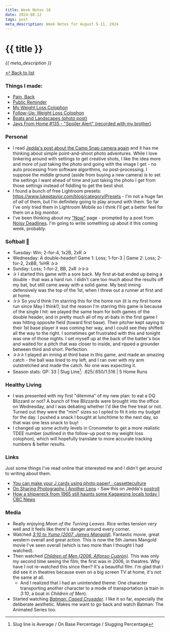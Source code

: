 ```yaml
---
title: Week Notes 18
date: 2024-08-12
tags: post
meta_description: Week Notes for August 5-11, 2024
---
```


# {{ title }}

*{{ meta_description }}*

[↩ Back to list](/weeknotes/)

### Things I made:

- [Pain, Back](https://lwgrs.bearblog.dev/pain-back/) 
- [Public Reminder](https://lwgrs.bearblog.dev/public-reminder/)
- [My Weight Loss Colophon](https://lwgrs.bearblog.dev/weight-loss-colophon/) 
- [Follow-Up: Weight Loss Colophon](https://lwgrs.bearblog.dev/follow-up-weight-loss-colophon/) 
- [Boats and Landscapes (photo post)](https://lwgrs.bearblog.dev/boats-and-landscapes/) 
- [Jays From Home #135 - "Spoiler Alert" (recorded with my brother)](https://pnc.st/s/jays-from-home) 

### Personal

- I read [Jedda's post about the Camp Snap camera again](https://notes.jeddacp.com/campsnap-screen-free-toy-camera/) and it has me thinking about simple point-and-shoot photo adventures. While I love tinkering around with settings to get creative shots, I like the idea more and more of just taking the photo and going with the image I get - no auto processing from software algorithms, no post-processing. I suppose the middle ground (aside from buying a new camera) is to set the settings I want ahead of time and just taking the photo I get from those settings instead of fiddling to get the best shot. 
- I found a bunch of free Lightroom presets: https://www.lukeptaylor.com/blog/category/Presets - I'm not a huge fan of *all* of them, but I'm definitely going to play around with them. So far I've only tried them in Lightroom Mobile so I think I'll get a better feel for them on a big monitor. 
- I've been thinking about my ["Now"](/now/) page - prompted by a post from [Noisy Deadlines](https://noisydeadlines.net/deleting-my-now-page). I'm going to write something up about it this coming week, probably. 

### Softball &#129358;

- Tuesday: Win; 2-for-4, 1x2B, 2xR &#10032;
- Wednesday: A double-header! Game 1: Loss; 1-for-3 | Game 2: Loss; 2-for-2, 2xBB, 1xHR &#10032;&#10032;
- Sunday: Loss; 1-for-2, BB, 2xR &#10032;&#10032;&#10032;
- &#10032; I started this game with a sore back. My first at-bat ended up being a double - that was a hard run. I didn't care too much about the results off my bat, but still came away with a solid game. My best inning defensively was the top of the 1st, when I threw out a runner at first and at home.
- &#10032;&#10032; So you'd think I'm starring this for the home run (it is my first home run since May I think!), but the reason I'm starring this game is because of the single I hit: we played the same team for both games of the double header, and in pretty much all of my at-bats in the first game I was hitting opposite field (toward first base). Their pitcher kept saying to their 1st base player it was coming her way, and I could see they shifted all the way to the right. I sometimes get frustrated with this and tonight was one of those nights. I set myself up at the back of the batter's box and waited for a pitch that was closer to inside, and ripped a grounder between third and short. Perfection.
- &#10032;&#10032;&#10032; I played an inning at third base in this game, and made an amazing catch - the ball was lined to my left, and I ran over with my arm outstretched and made the catch. No one was expecting it.
- Season stats: GP: 33 | Slug Line[^1]: .625/.650/1.516 | 5 Home Runs 

### Healthy Living

- I was presented with my first "dilemma" of my new plan: to eat a DQ Blizzard or not? A bunch of free Blizzards were brought into the office on Wednesday, and I was debating whether I'd like the free treat or not. Turned out they were the "mini" sizes so I opted to fit it into my budget for the day. I pushed a snack I bought at lunchtime to the next day, so that was one less snack to buy! 
- I changed up some activity levels in Cronometer to get a more realistic TDEE number (outlined in the follow-up post to my weight loss colophon), which will hopefully translate to more accurate tracking numbers & better results. 

### Links 

Just some things I've read online that interested me and I didn't get around to writing about them. 

- [You can make your J cards using photo paper! : cassetteculture](https://www.reddit.com/r/cassetteculture/comments/1091que/you_can_make_your_j_cards_using_photo_paper/) 
- [On Sharing Photography | Another Lens](https://anotherlens.blog/post/on-sharing-photography) - Saw this on Jedda's [postroll](https://notes.jeddacp.com/postroll/) 
- [How a shipwreck from 1965 still haunts some Kagawong locals today | CBC News](https://www.cbc.ca/news/canada/sudbury/kagawong-history-day-rhu-sudbury-residents-big-lakes-1.7289381) 

### Media

- Really enjoying *Moon of the Turning Leaves*. Rice writes tension *very* well and it feels like there's danger around every corner. 
- Watched *[3:10 to Yuma (2007, James Mangold)](https://www.themoviedb.org/movie/5176-3-10-to-yuma)*. Fantastic movie, great western overall and great action. This is now the 5th James Mangold movie I've seen overall (which is two more than I thought I had watched). 
- Then watched *[Children of Men (2006, Alfonso Cuarón)](https://www.themoviedb.org/movie/9693-children-of-men)*. This was only my second time seeing the film; the first was in 2006, in theatres. Why have I not re-watched this since then? It's a beautiful film. I'm glad that I did see it in theatres because even on a big screen TV at home, it's not the same at all. 
  - And I realized that I had an unintended theme: One character transporting another character to a mode of transportation (a train in *3:10*, a boat in *Children of Men*). 
- Started watching *[Batman: Caped Crusader](https://www.themoviedb.org/tv/125909-batman-caped-crusader)*. I like it so far, especially the deliberate aesthetic. Makes me want to go back and watch Batman: The Animated Series too. 

[^1]: Slug line is Average / On Base Percentage / Slugging Percentage 